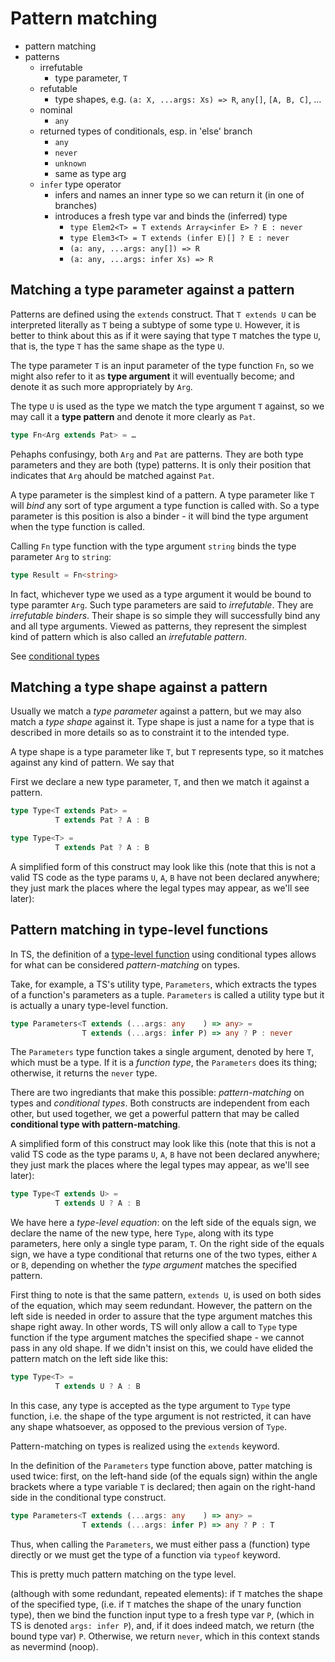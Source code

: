 # Pattern matching

- pattern matching
- patterns
  - irrefutable
    - type parameter, `T`
  - refutable
    - type shapes, e.g. `(a: X, ...args: Xs) => R`, `any[]`, `[A, B, C]`, …
  - nominal
    - `any`
  - returned types of conditionals, esp. in 'else' branch
    - `any`
    - `never`
    - `unknown`
    - same as type arg
  - `infer` type operator
    - infers and names an inner type so we can return it (in one of branches)
    - introduces a fresh type var and binds the (inferred) type
      - `type Elem2<T> = T extends Array<infer E> ? E : never`
      - `type Elem3<T> = T extends (infer E)[] ? E : never`
      - `(a: any, ...args: any[]) => R`
      - `(a: any, ...args: infer Xs) => R`



## Matching a type parameter against a pattern

Patterns are defined using the `extends` construct. That `T extends U` can be interpreted literally as `T` being a subtype of some type `U`. However, it is better to think about this as if it were saying that type `T` matches the type `U`, that is, the type `T` has the same shape as the type `U`.

The type parameter `T` is an input parameter of the type function `Fn`, so we might also refer to it as **type argument** it will eventually become; and denote it as such more appropriately by `Arg`.

The type `U` is used as the type we match the type argument `T` against, so we may call it a **type pattern** and denote it more clearly as `Pat`.

```ts
type Fn<Arg extends Pat> = …
```

Pehaphs confusingy, both `Arg` and `Pat` are patterns. They are both type parameters and they are both (type) patterns. It is only their position that indicates that `Arg` ahould be matched against `Pat`.

A type parameter is the simplest kind of a pattern. A type parameter like `T` will *bind* any sort of type argument a type function is called with. So a type parameter is this position is also a binder - it will bind the type argument when the type function is called.

Calling `Fn` type function with the type argument `string` binds the type parameter `Arg` to `string`:

```ts
type Result = Fn<string>
```

In fact, whichever type we used as a type argument it would be bound to type paramter `Arg`. Such type parameters are said to *irrefutable*. They are *irrefutable binders*. Their shape is so simple they will successfully bind any and all type arguments. Viewed as patterns, they represent the simplest kind of pattern which is also called an *irrefutable pattern*.


See [conditional types](./conditional-types.md)





## Matching a type shape against a pattern

Usually we match a *type parameter* against a pattern, but we may also match a *type shape* against it. Type shape is just a name for a type that is described in more details so as to constraint it to the intended type.

A type shape is a type parameter like `T`, but `T` represents type, so it matches against any kind of pattern. We say that 





First we declare a new type parameter, `T`, and then we match it against a pattern.

```ts
type Type<T extends Pat> =
          T extends Pat ? A : B
```

```ts
type Type<T> =
          T extends Pat ? A : B
```


A simplified form of this construct may look like this (note that this is not a valid TS code as the type params `U`, `A`, `B` have not been declared anywhere; they just mark the places where the legal types may appear, as we'll see later):






## Pattern matching in type-level functions

In TS, the definition of a [type-level function](./type-functions.md) using conditional types allows for what can be considered *pattern-matching* on types.

Take, for example, a TS's utility type, `Parameters`, which extracts the types of a function's parameters as a tuple. `Parameters` is called a utility type but it is actually a unary type-level function.

```ts
type Parameters<T extends (...args: any    ) => any> =
                T extends (...args: infer P) => any ? P : never
```

The `Parameters` type function takes a single argument, denoted by here `T`, which must be a type. If it is a *function type*, the `Parameters` does its thing; otherwise, it returns the `never` type.

There are two ingrediants that make this possible: *pattern-matching* on types and *conditional types*. Both constructs are independent from each other, but used together, we get a powerful pattern that may be called **conditional type with pattern-matching**.

A simplified form of this construct may look like this (note that this is not a valid TS code as the type params `U`, `A`, `B` have not been declared anywhere; they just mark the places where the legal types may appear, as we'll see later):

```ts
type Type<T extends U> =
          T extends U ? A : B
```

We have here a *type-level equation*: on the left side of the equals sign, we declare the name of the new type, here `Type`, along with its type parameters, here only a single type param, `T`. On the right side of the equals sign, we have a type conditional that returns one of the two types, either `A` or `B`, depending on whether the *type argument* matches the specified pattern.

First thing to note is that the same pattern, `extends U`, is used on both sides of the equation, which may seem redundant. However, the pattern on the left side is needed in order to assure that the type argument matches this shape right away. In other words, TS will only allow a call to `Type` type function if the type argument matches the specified shape - we cannot pass in any old shape. If we didn't insist on this, we could have elided the pattern match on the left side like this:

```ts
type Type<T> =
          T extends U ? A : B
```

In this case, any type is accepted as the type argument to `Type` type function, i.e. the shape of the type argument is not restricted, it can have any shape whatsoever, as opposed to the previous version of `Type`.







Pattern-matching on types is realized using the `extends` keyword.

In the definition of the `Parameters` type function above, patter matching is used twice: first, on the left-hand side (of the equals sign) within the angle brackets where a type variable `T` is declared; then again on the right-hand side in the conditional type construct.







```ts
type Parameters<T extends (...args: any    ) => any> =
                T extends (...args: infer P) => any ? P : T
```



Thus, when calling the `Parameters`, we must either pass a (function) type directly or we must get the type of a function via `typeof` keyword.



This is pretty much pattern matching on the type level. 

(although with some redundant, repeated elements): 
if `T` matches the shape of the specified type, 
(i.e. if `T` matches the shape of the unary function type), 
then we bind the function input type to a fresh type var `P`, 
(which in TS is denoted `args: infer P`), 
and, if it does indeed match,
we return (the bound type var) `P`. 
Otherwise, we return `never`, 
which in this context stands as nevermind (noop).
